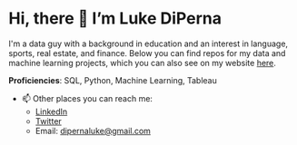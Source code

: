 # Hi, there 👋 I’m Luke DiPerna

I'm a data guy with a background in education and an interest in language, sports, real estate, and finance. Below you can find repos for my data and machine learning projects, which you can also see on my website [here](https://luke-lite.github.io/about).

**Proficiencies**: SQL, Python, Machine Learning, Tableau

- 📫 Other places you can reach me:
  - [LinkedIn](https://www.linkedin.com/in/luke-diperna/)
  - [Twitter](https://twitter.com/@luke_lite_)
  - Email: dipernaluke@gmail.com

<!---
luke-lite/luke-lite is a ✨ special ✨ repository because its `README.md` (this file) appears on your GitHub profile.
You can click the Preview link to take a look at your changes.
--->
